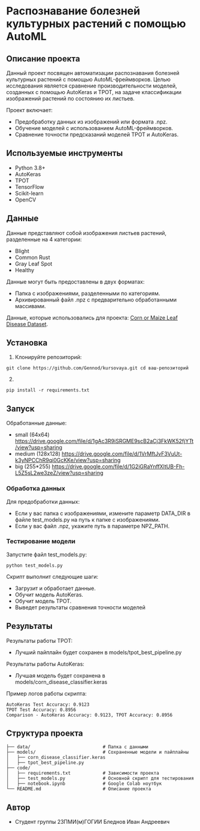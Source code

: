 # Распознавание болезней культурных растений с помощью AutoML

## Описание проекта

Данный проект посвящен автоматизации распознавания болезней культурных растений с помощью AutoML-фреймворков. Целью исследования является сравнение производительности моделей, созданных с помощью AutoKeras и TPOT, на задаче классификации изображений растений по состоянию их листьев.

Проект включает:
* Предобработку данных из изображений или формата .npz.
* Обучение моделей с использованием AutoML-фреймворков.
* Сравнение точности предсказаний моделей TPOT и AutoKeras.


## Используемые инструменты

* Python 3.8+
* AutoKeras
* TPOT
* TensorFlow
* Scikit-learn
* OpenCV

## Данные 

Данные представляют собой изображения листьев растений, разделенные на 4 категории:
* Blight
* Common Rust
* Gray Leaf Spot
* Healthy

Данные могут быть предоставлены в двух форматах:
* Папка с изображениями, разделенными по категориям.
* Архивированный файл .npz с предварительно обработанными массивами.

Данные, которые использовались для проекта: [Corn or Maize Leaf Disease Dataset](https://www.kaggle.com/datasets/smaranjitghose/corn-or-maize-leaf-disease-dataset).

## Установка 

1. Клонируйте репозиторий: 

```
git clone https://github.com/Gennod/kursovaya.git cd ваш-репозиторий
```

2. 

```
pip install -r requirements.txt
```

## Запуск

Обработанные данные:

* small (64x64) https://drive.google.com/file/d/1gAc3R9iSRGME9scB2aCj3FkWK52fjYTt/view?usp=sharing
* medium (128x128) https://drive.google.com/file/d/1VrMftJvF3VuUt-k3yNPCChR9qi0GcKKe/view?usp=sharing
* big (255*255) https://drive.google.com/file/d/1G2iGRaYnffXltUB-Fh-L5Z5sL2we3zeZ/view?usp=sharing

### Обработка данных

Для предобработки данных:

* Если у вас папка с изображениями, измените параметр DATA_DIR в файле test_models.py на путь к папке с изображениями.
* Если у вас файл .npz, укажите путь в параметре NPZ_PATH.

### Тестирование модели

Запустите файл test_models.py:

```
python test_models.py
```

Скрипт выполнит следующие шаги:
* Загрузит и обработает данные.
* Обучит модель AutoKeras.
* Обучит модель TPOT.
* Выведет результаты сравнения точности моделей

## Результаты

Результаты работы TPOT:
* Лучший пайплайн будет сохранен в models/tpot_best_pipeline.py

Результаты работы AutoKeras:
* Лучшая модель будет сохранена в models/corn_disease_classifier.keras

Пример логов работы скрипта:

```
AutoKeras Test Accuracy: 0.9123
TPOT Test Accuracy: 0.8956
Comparison - AutoKeras Accuracy: 0.9123, TPOT Accuracy: 0.8956
```

## Структура проекта

```
├── data/                           # Папка с данными
├── models/                         # Сохраненные модели и пайплайны
│   ├── corn_disease_classifier.keras
│   ├── tpot_best_pipeline.py
├── code/
│   ├── requirements.txt            # Зависимости проекта
│   ├── test_models.py              # Основной скрипт для тестирования
│   ├── notebook.ipynb              # Google Colab ноутбук
└── README.md                       # Описание проекта
```

## Автор

* Студент группы 23ПМИ(м)ГОГИИ Бледнов Иван Андреевич
